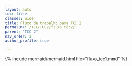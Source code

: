 ```yaml
---
layout: auto
toc: false
classes: wide
title: Fluxo de trabalho para TCC 2
permalink: /TCC/TCC2/fluxo_tcc2/
parent: "TCC 2"
nav_order: 2
author_profile: true

---
```


{% include mermaid/mermaid.html file="fluxo_tcc1.mmd" %} 